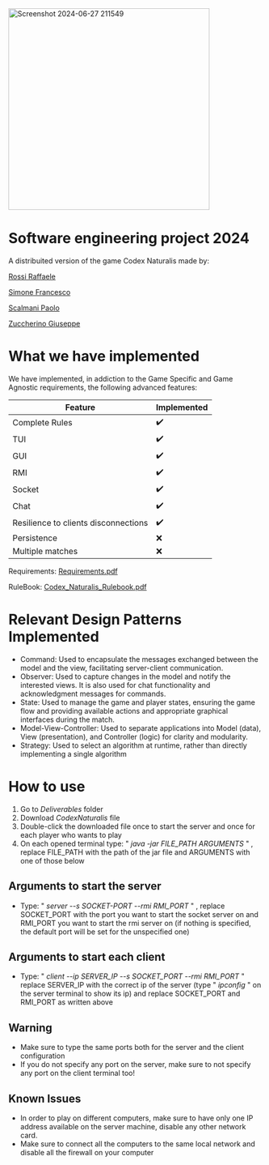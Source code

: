 
<img width="398" alt="Screenshot 2024-06-27 211549" src="https://github.com/RaffaeleRossi101102/ing-sw-2024-rossi-zuccherino-simone-scalmani/assets/161485736/442f890c-23a8-4d83-8f50-285d3c839a45">


# Software engineering project 2024
A distribuited version of the game Codex Naturalis made by:

[Rossi Raffaele](https://github.com/RaffaeleRossi101102)

[Simone Francesco](https://github.com/FraBit0)

[Scalmani Paolo](https://github.com/PaoloScalmani)

[Zuccherino Giuseppe](https://github.com/GiuseppeZuccherino)


# What we have implemented
We have implemented, in addiction to the Game Specific and Game Agnostic requirements, the following advanced features:

| Feature|Implemented|
|--------|-----------|
|Complete Rules|✔️|
|TUI|✔️|
|GUI|✔️|
|RMI|✔️|
|Socket|✔️|
|Chat|✔️|
|Resilience to clients disconnections|✔️|
|Persistence|❌|
|Multiple matches|❌|

Requirements: [Requirements.pdf](https://github.com/user-attachments/files/16020799/requirements.pdf)

RuleBook: [Codex_Naturalis_Rulebook.pdf](https://github.com/user-attachments/files/16020825/CODEX_ITA_Rules_compressed.8.pdf)

# Relevant Design Patterns Implemented
- Command: Used to encapsulate the messages exchanged between the model and the view, facilitating server-client communication.
- Observer: Used to capture changes in the model and notify the interested views. It is also used for chat functionality and acknowledgment messages for commands.
- State: Used to manage the game and player states, ensuring the game flow and providing available actions and appropriate graphical interfaces during the match.
- Model-View-Controller: Used to separate applications into Model (data), View (presentation), and Controller (logic) for clarity and modularity.
- Strategy: Used to select an algorithm at runtime, rather than directly implementing a single algorithm

# How to use
1. Go to *Deliverables* folder
2. Download *CodexNaturalis* file
3. Double-click the downloaded file once to start the server and once for each player who wants to play
4. On each opened terminal type: " *java -jar FILE_PATH ARGUMENTS* " , replace FILE_PATH with the path of the jar file and ARGUMENTS with one of those below

## Arguments to start the server
- Type: " *server --s SOCKET-PORT --rmi RMI_PORT* " , replace SOCKET_PORT with the port you want to start the socket server on and RMI_PORT you want to start the rmi server on (if nothing is specified, the default port will be set for the unspecified one)
## Arguments to start each client
- Type: " *client --ip SERVER_IP --s SOCKET_PORT --rmi RMI_PORT* " replace SERVER_IP with the correct ip of the server (type " *ipconfig* " on the server terminal to show its ip) and replace SOCKET_PORT and RMI_PORT as written above 
## Warning
- Make sure to type the same ports both for the server and the client configuration
- If you do not specify any port on the server, make sure to not specify any port on the client terminal too!
## Known Issues
- In order to play on different computers, make sure to have only one IP address available on the server machine, disable any other network card.
- Make sure to connect all the computers to the same local network and disable all the firewall on your computer




